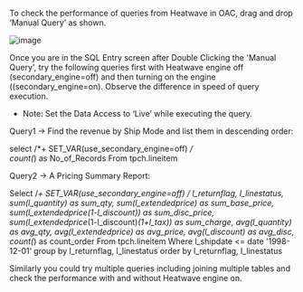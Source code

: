 To check the performance of queries from Heatwave in OAC, drag and drop ‘Manual Query’ as shown.

![image](https://user-images.githubusercontent.com/90479726/133307946-0e409df4-cc16-48a3-84f9-5001e8e59686.png)

Once you are in the SQL Entry screen after Double Clicking the 'Manual Query', try the following queries first with Heatwave engine off (secondary_engine=off) and then turning on the engine ((secondary_engine=on). Observe the difference in speed of query execution.
- Note: Set the Data Access to ‘Live’ while executing the query.

Query1 -> Find the revenue by Ship Mode and list them in descending order:

select /*+ SET_VAR(use_secondary_engine=off) */   
count(*) as No_of_Records
From tpch.lineitem


Query2 -> A Pricing Summary Report:

Select /*+ SET_VAR(use_secondary_engine=off) */ 
l_returnflag, l_linestatus, sum(l_quantity) as sum_qty,
sum(l_extendedprice) as sum_base_price,
sum(l_extendedprice*(1-l_discount)) as sum_disc_price,
sum(l_extendedprice*(1-l_discount)*(1+l_tax)) as sum_charge,
avg(l_quantity) as avg_qty,
avg(l_extendedprice) as avg_price,
avg(l_discount) as avg_disc,
count(*) as count_order
From tpch.lineitem
Where l_shipdate <= date '1998-12-01‘
group by l_returnflag, l_linestatus
order by l_returnflag, l_linestatus

Similarly you could try multiple queries including joining multiple tables and check the performance with and without Heatwave engine on.
